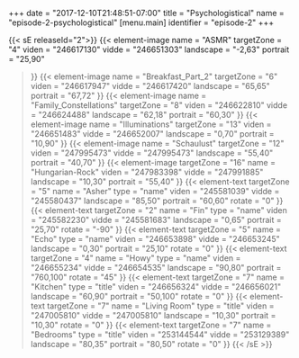 +++
date = "2017-12-10T21:48:51-07:00"
title = "Psychologistical"
name = "episode-2-psychologistical"
[menu.main]
  identifier = "episode-2"
+++

{{< sE releaseId="2">}}
  {{< element-image
    name        =  "ASMR"
    targetZone  =  "4"
    viden       = "246617130"
    vidde       = "246651303"
    landscape    = "-2,63"
    portrait    = "25,90"
  >}}
  {{< element-image
    name        =  "Breakfast_Part_2"
    targetZone  =  "6"
    viden       = "246617947"
    vidde       = "246617420"
    landscape    = "65,65"
    portrait    = "67,72"
  >}}
  {{< element-image
    name        =  "Family_Constellations"
    targetZone  =  "8"
    viden       = "246622810"
    vidde       = "246624488"
    landscape    = "62,18"
    portrait    = "60,30"
  >}}
  {{< element-image
    name        =  "Illuminations"
    targetZone  =  "13"
    viden       = "246651483"
    vidde       = "246652007"
    landscape    = "0,70"
    portrait    = "10,90"
  >}}
  {{< element-image
    name        =  "Schaulust"
    targetZone  =  "12"
    viden       = "247995473"
    vidde       = "247995473"
    landscape    = "55,40"
    portrait    = "40,70"
  >}}
  {{< element-image
    targetZone  =  "16"
    name        =  "Hungarian-Rock"
    viden       = "247983398"
    vidde       = "247991885"
    landscape   = "10,30"
    portrait    = "55,40"
  >}}
    {{< element-text
    targetZone  =  "5"
    name        =  "Asher"
    type        = "name"
    viden       = "245581039"
    vidde       = "245580437"
    landscape    = "85,50"
    portrait    = "60,60"
    rotate      = "0"
  >}}
  {{< element-text
    targetZone  =  "2"
    name        =  "Fin"
    type        = "name"
    viden       = "245582230"
    vidde       = "245581683"
    landscape   = "0,65"
    portrait    = "25,70"
    rotate      = "-90"
  >}}
  {{< element-text
    targetZone  =  "5"
    name        =  "Echo"
    type        = "name"
    viden       = "246653898"
    vidde       = "246653245"
    landscape   = "0,30"
    portrait    = "25,10"
    rotate      = "0"
  >}}
  {{< element-text
    targetZone  =  "4"
    name        =  "Howy"
    type        = "name"
    viden       = "246655234"
    vidde       = "246654535"
    landscape   = "90,80"
    portrait    = "760,100"
    rotate      = "45"
  >}}
  {{< element-text
    targetZone  =  "7"
    name        =  "Kitchen"
    type        = "title"
    viden       = "246656324"
    vidde       = "246656021"
    landscape   = "60,90"
    portrait    = "50,100"
    rotate      = "0"
  >}}
  {{< element-text
    targetZone  =  "7"
    name        =  "Living Room"
    type        = "title"
    viden       = "247005810"
    vidde       = "247005810"
    landscape   = "10,30"
    portrait    = "10,30"
    rotate      = "0"
  >}}
  {{< element-text
    targetZone  =  "7"
    name        =  "Bedrooms"
    type        = "title"
    viden       = "253144544"
    vidde       = "253129389"
    landscape   = "80,35"
    portrait    = "80,50"
    rotate      = "0"
  >}}
{{< /sE >}}